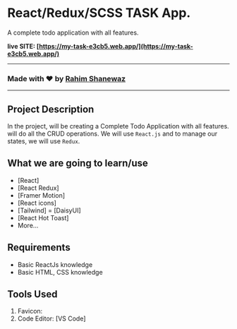# React/Redux/SCSS TASK App.

A complete todo application with all features.

**live SITE: [https://my-task-e3cb5.web.app/](https://my-task-e3cb5.web.app/)**

---

### Made with ❤️ by [Rahim Shanewaz](https://portfolio-rahim-shanewaz.web.app/)

---

## Project Description

In the project, will be creating a Complete Todo Application with all features. will do all the CRUD operations. We will use `React.js` and to manage our states, we will use `Redux`.

## What we are going to learn/use

- [React]
- [React Redux]
- [Framer Motion]
- [React icons]
- [Tailwind]
  = [DaisyUI]
- [React Hot Toast]
- More...

## Requirements

- Basic ReactJs knowledge
- Basic HTML, CSS knowledge

## Tools Used

1. Favicon:
1. Code Editor: [VS Code]
